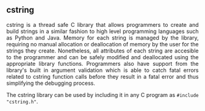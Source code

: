 ## cstring
<p align="justify">
cstring is a thread safe C library that allows programmers to create and build strings in a similar fashion to high level programming languages such as Python and Java. Memory for each string is managed by the library, requiring no manual allocation or deallocation of memory by the user for the strings they create. Nonetheless, all attributes of each string are accesible to the programmer and can be safely modified and deallocated using the appropriate library functions. Programmers also have support from the library's built in argument validation which is able to catch fatal errors related to cstring function calls before they result in a fatal error and thus simplifying the debugging process.
</p>

<p align="justify">
The cstring library can be used by including it in any C program as <code>#include "cstring.h"</code>.
</p>
